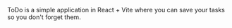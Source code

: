 ToDo is a simple application in React + Vite where you can save your tasks so you don't forget them.

